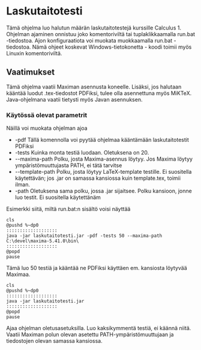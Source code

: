 # Laskutaitotesti

Tämä ohjelma luo halutun määrän laskutaitotestejä kurssille Calculus 1. Ohjelman ajaminen onnistuu joko komentoriviltä tai 
tuplaklikkaamalla run.bat -tiedostoa. Ajon konfiguraatiota voi muokata muokkaamalla run.bat -tiedostoa. Nämä ohjeet koskevat Windows-tietokonetta - koodi toimii myös Linuxin komentoriviltä.

## Vaatimukset
Tämä ohjelma vaatii Maximan asennusta koneelle. Lisäksi, jos halutaan kääntää luodut .tex-tiedostot PDFiksi, tulee olla
asennettuna myös MiKTeX. Java-ohjelmana vaatii tietysti myös Javan asennuksen.

### Käytössä olevat parametrit
Näillä voi muokata ohjelman ajoa
 - -pdf Tällä komennolla voi pyytää ohjelmaa kääntämään laskutaitotestit PDFiksi
 - -tests Kuinka monta testiä luodaan. Oletuksena on 20.
 - --maxima-path Polku, josta Maxima-asennus löytyy. Jos Maxima löytyy ympäristömuuttujasta PATH, ei tätä tarvitse
 - --template-path Polku, josta löytyy LaTeX-template testille. Ei suositella käytettävän; jos .jar on samassa kansiossa kuin template.tex, toimii ilman.
 - -path Oletuksena sama polku, jossa .jar sijaitsee. Polku kansioon, jonne luo testit. Ei suositella käytettänäm

Esimerkki siitä, miltä run.bat:n sisältö voisi näyttää
~~~
cls
@pushd %~dp0
:::::::::::::::::::
java -jar laskutaitotesti.jar -pdf -tests 50 --maxima-path C:\devel\maxima-5.41.0\bin\
:::::::::::::::::::
@popd
pause
~~~
Tämä luo 50 testiä ja kääntää ne PDFiksi käyttäen em. kansiosta löytyvää Maximaa.

~~~
cls
@pushd %~dp0
:::::::::::::::::::
java -jar laskutaitotesti.jar
:::::::::::::::::::
@popd
pause
~~~
Ajaa ohjelman oletusasetuksilla. Luo kaksikymmentä testiä, ei käännä niitä. Vaatii Maximan polun olevan asetettu PATH-ympäristömuuttujaan ja tiedostojen olevan samassa kansiossa.
